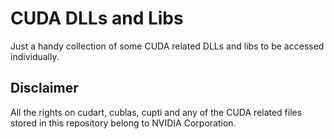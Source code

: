 # CUDA DLLs and Libs
Just a handy collection of some CUDA related DLLs and libs to be accessed individually.

## Disclaimer
All the rights on cudart, cublas, cupti and any of the CUDA related files stored in this repository belong to NVIDIA Corporation.

